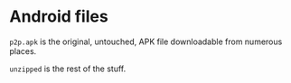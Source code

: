 # Android files

`p2p.apk` is the original, untouched, APK file downloadable from numerous places.

`unzipped` is the rest of the stuff.
